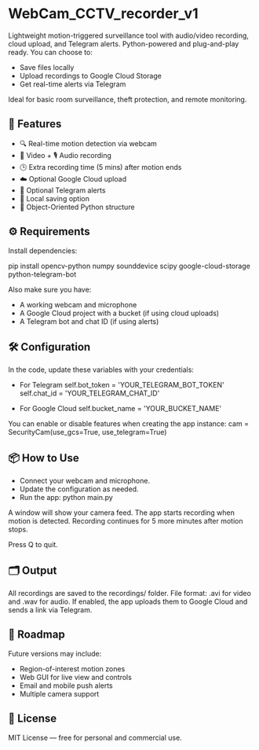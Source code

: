 # WebCam_CCTV_recorder_v1
Lightweight motion-triggered surveillance tool with audio/video recording, cloud upload, and Telegram alerts. Python-powered and plug-and-play ready.
You can choose to:
- Save files locally
- Upload recordings to Google Cloud Storage
- Get real-time alerts via Telegram

Ideal for basic room surveillance, theft protection, and remote monitoring.


## 🚀 Features

- 🔍 Real-time motion detection via webcam
- 🎥 Video + 🎙️ Audio recording
- 🕒 Extra recording time (5 mins) after motion ends
- ☁️ Optional Google Cloud upload
- 📲 Optional Telegram alerts
- 💽 Local saving option
- 🧱 Object-Oriented Python structure


## ⚙️ Requirements

Install dependencies:

pip install opencv-python numpy sounddevice scipy google-cloud-storage python-telegram-bot

Also make sure you have:
- A working webcam and microphone
- A Google Cloud project with a bucket (if using cloud uploads)
- A Telegram bot and chat ID (if using alerts)

## 🛠 Configuration
In the code, update these variables with your credentials:

- For Telegram
self.bot_token = 'YOUR_TELEGRAM_BOT_TOKEN'
self.chat_id = 'YOUR_TELEGRAM_CHAT_ID'

- For Google Cloud
self.bucket_name = 'YOUR_BUCKET_NAME'

You can enable or disable features when creating the app instance:
cam = SecurityCam(use_gcs=True, use_telegram=True)

## 📦 How to Use
- Connect your webcam and microphone.
- Update the configuration as needed.
- Run the app: python main.py
  
A window will show your camera feed.
The app starts recording when motion is detected.
Recording continues for 5 more minutes after motion stops.

Press Q to quit.

## 🗂 Output
All recordings are saved to the recordings/ folder.
File format: .avi for video and .wav for audio.
If enabled, the app uploads them to Google Cloud and sends a link via Telegram.

## 🧭 Roadmap
Future versions may include:
- Region-of-interest motion zones
- Web GUI for live view and controls
- Email and mobile push alerts
- Multiple camera support

## 📄 License
MIT License — free for personal and commercial use.

